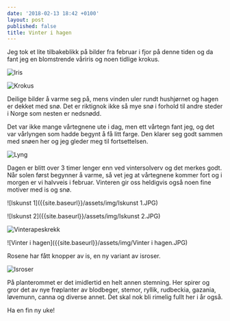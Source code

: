 ```yaml
---
date: '2018-02-13 18:42 +0100'
layout: post
published: false
title: Vinter i hagen
---
```


Jeg tok et lite tilbakeblikk på bilder fra februar i fjor på denne tiden og da fant jeg en blomstrende våriris og noen tidlige krokus. 

![Iris]({{site.baseurl}}/assets/img/Iris.JPG)


![Krokus]({{site.baseurl}}/assets/img/Krokus.JPG)

Deilige bilder å varme seg på, mens vinden uler rundt hushjørnet og hagen er dekket med snø. Det er riktignok ikke så mye snø i forhold til andre steder i Norge som nesten er nedsnødd.

Det var ikke mange vårtegnene ute i dag, men ett vårtegn fant jeg, og det var vårlyngen som hadde begynt å få litt farge. Den klarer seg godt sammen med snøen her og jeg gleder meg til fortsettelsen.

![Lyng]({{site.baseurl}}/assets/img/Lyng.JPG)

Dagen er blitt over 3 timer lenger enn ved vintersolverv og det merkes godt. Når solen først begynner å varme, så vet jeg at vårtegnene kommer fort og i morgen er vi halvveis i februar. Vinteren gir oss heldigvis også noen fine motiver med is og snø. 

![Iskunst 1]({{site.baseurl}}/assets/img/Iskunst 1.JPG)


![Iskunst 2]({{site.baseurl}}/assets/img/Iskunst 2.JPG)


![Vinterapeskrekk]({{site.baseurl}}/assets/img/Vinterapeskrekk.JPG)


![Vinter i hagen]({{site.baseurl}}/assets/img/Vinter i hagen.JPG)


Rosene har fått knopper av is, en ny variant av isroser. 

![Isroser]({{site.baseurl}}/assets/img/Isroser.JPG)



På planterommet er det imidlertid en helt annen stemning. Her spirer og gror det av nye frøplanter av blodbeger, stemor, ryllik, rudbeckia, gazania, løvemunn, canna og diverse annet.  Det skal nok bli rimelig fullt her i år også. 

Ha en fin ny uke!
